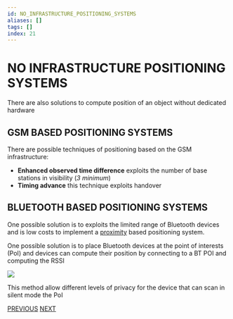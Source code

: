 ```yaml
---
id: NO_INFRASTRUCTURE_POSITIONING_SYSTEMS
aliases: []
tags: []
index: 21
---
```


# NO INFRASTRUCTURE POSITIONING SYSTEMS

There are also solutions to compute position of an object without dedicated hardware

## GSM BASED POSITIONING SYSTEMS

There are possible techniques of positioning based on the GSM infrastructure:

- **Enhanced observed time difference**  exploits the number of base stations in visibility (*3 minimum*)
- **Timing advance** this technique exploits handover

## BLUETOOTH BASED POSITIONING SYSTEMS

One possible solution is to exploits the limited range of Bluetooth devices and is low costs to implement a [proximity](BASE_TECHNIQUES.md#PROXIMITY) based positioning system.

One possible solution is to place Bluetooth devices at the point of interests (PoI) and devices can compute their position by connecting to a BT POI and computing the RSSI

![](Pasted%20image%2020240609154600.png)

This method allow different levels of privacy for the device that can scan in silent mode the PoI

[PREVIOUS](pages/positioning_systems/GLOBAL_POSITIONING_SYSTEM.md) [NEXT](pages/positioning_systems/ACTIVE_BAT.md)
